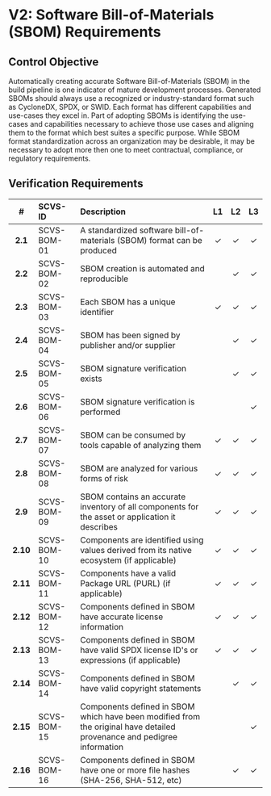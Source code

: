 # V2: Software Bill-of-Materials (SBOM) Requirements

## Control Objective

Automatically creating accurate Software Bill-of-Materials (SBOM) in the build pipeline is one indicator of mature development processes. Generated SBOMs should always use a recognized or industry-standard format such as CycloneDX, SPDX, or SWID. Each format has different capabilities and use-cases they excel in. Part of adopting SBOMs is identifying the use-cases and capabilities necessary to achieve those use cases and aligning them to the format which best suites a specific purpose. While SBOM format standardization across an organization may be desirable, it may be necessary to adopt more then one to meet contractual, compliance, or regulatory requirements.

<div style="page-break-after: always;"> 
</div>

## Verification Requirements

| # | SCVS-ID | Description | L1 | L2 | L3 |
| :---: | :--- | :--- | :---: | :---: | :---: |
| **2.1** | SCVS-BOM-01 | A standardized software bill-of-materials (SBOM) format can be produced | ✓ | ✓ | ✓ |
| **2.2** | SCVS-BOM-02 | SBOM creation is automated and reproducible | | ✓ | ✓ |
| **2.3** | SCVS-BOM-03 | Each SBOM has a unique identifier | ✓ | ✓ | ✓ |
| **2.4** | SCVS-BOM-04 | SBOM has been signed by publisher and/or supplier | | ✓ | ✓ |
| **2.5** | SCVS-BOM-05 | SBOM signature verification exists | | ✓ | ✓ |
| **2.6** | SCVS-BOM-06 | SBOM signature verification is performed | | | ✓ |
| **2.7** | SCVS-BOM-07 | SBOM can be consumed by tools capable of analyzing them | ✓ | ✓ | ✓ |
| **2.8** | SCVS-BOM-08 | SBOM are analyzed for various forms of risk | ✓ | ✓ | ✓ |
| **2.9** | SCVS-BOM-09 | SBOM contains an accurate inventory of all components for the asset or application it describes | ✓ | ✓ | ✓ |
| **2.10** | SCVS-BOM-10 | Components are identified using values derived from its native ecosystem (if applicable) | ✓ | ✓ | ✓ |
| **2.11** | SCVS-BOM-11 | Components have a valid Package URL (PURL) (if applicable) | ✓ | ✓ | ✓ |
| **2.12** | SCVS-BOM-12 | Components defined in SBOM have accurate license information  | ✓ | ✓ | ✓ |
| **2.13** | SCVS-BOM-13 | Components defined in SBOM have valid SPDX license ID's or expressions (if applicable) | ✓ | ✓ | ✓ |
| **2.14** | SCVS-BOM-14 | Components defined in SBOM have valid copyright statements  | | ✓ | ✓ |
| **2.15** | SCVS-BOM-15 | Components defined in SBOM which have been modified from the original have detailed provenance and pedigree information  | | | ✓ |
| **2.16** | SCVS-BOM-16 | Components defined in SBOM have one or more file hashes (SHA-256, SHA-512, etc) | | ✓ | ✓ |
